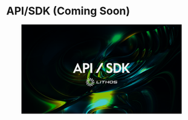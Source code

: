 # API/SDK (Coming Soon)

<figure><img src="../.gitbook/assets/15_API_SDK.png" alt=""><figcaption></figcaption></figure>
